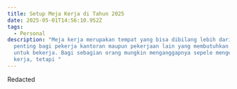 ```yaml
---
title: Setup Meja Kerja di Tahun 2025
date: 2025-05-01T14:56:10.952Z
tags:
  - Personal
description: "Meja kerja merupakan tempat yang bisa dibilang lebih dari 50%
  penting bagi pekerja kantoran maupun pekerjaan lain yang membutuhkan tempat
  untuk bekerja. Bagi sebagian orang mungkin menganggapnya sepele mengenai meja
  kerja, tetapi "
---
```

R﻿edacted
